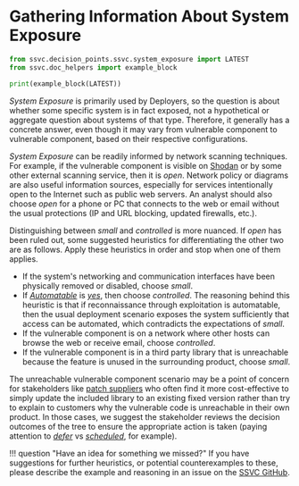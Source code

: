 # Gathering Information About System Exposure

```python exec="true" idprefix=""
from ssvc.decision_points.ssvc.system_exposure import LATEST
from ssvc.doc_helpers import example_block

print(example_block(LATEST))
```

*System Exposure* is primarily used by Deployers, so the question is about whether some specific system is in fact exposed, not a hypothetical or aggregate question about systems of that type.
Therefore, it generally has a concrete answer, even though it may vary from vulnerable component to vulnerable component, based on their respective configurations.

*System Exposure* can be readily informed by network scanning techniques.
For example, if the vulnerable component is visible on [Shodan](https://www.shodan.io) or by some other external scanning service, then it is *open*.
Network policy or diagrams are also useful information sources, especially for services intentionally open to the Internet such as public web servers.
An analyst should also choose *open* for a phone or PC that connects to the web or email without the usual protections (IP and URL blocking, updated firewalls, etc.).

Distinguishing between *small* and *controlled* is more nuanced.
If *open* has been ruled out, some suggested heuristics for differentiating the other two are as follows.
Apply these heuristics in order and stop when one of them applies.

- If the system's networking and communication interfaces have been physically removed or disabled, choose *small*.
- If [*Automatable*](automatable.md) is [*yes*](automatable.md), then choose *controlled*. The reasoning behind this heuristic is that if reconnaissance through exploitation is automatable, then the usual deployment scenario exposes the system sufficiently that access can be automated, which contradicts the expectations of *small*.
- If the vulnerable component is on a network where other hosts can browse the web or receive email, choose *controlled*.
- If the vulnerable component is in a third party library that is unreachable because the feature is unused in the surrounding product, choose *small*.

The unreachable vulnerable component scenario may be a point of concern for stakeholders like [patch suppliers](howto/supplier_tree.md) who often find it more cost-effective to simply update the included library to an existing fixed version rather than try to explain to customers why the vulnerable code is unreachable in their own product.
In those cases, we suggest the stakeholder reviews the decision outcomes of the tree to ensure the appropriate action is taken (paying attention to [*defer*](../../howto/supplier_tree.md) vs [*scheduled*](../../howto/supplier_tree.md), for example).


!!! question "Have an idea for something we missed?"
    If you have suggestions for further heuristics, or potential counterexamples to these,  please describe the example and reasoning in an issue on the [SSVC GitHub](https://github.com/CERTCC/SSVC/issues).
